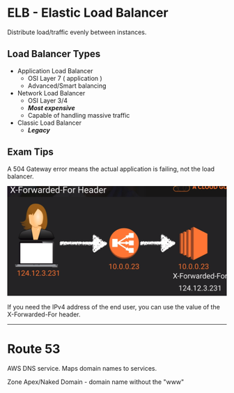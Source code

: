 # ELB - Elastic Load Balancer #

Distribute load/traffic evenly between instances.

## Load Balancer Types ##

* Application Load Balancer
    * OSI Layer 7 ( application )
    * Advanced/Smart balancing
* Network Load Balancer
    * OSI Layer 3/4
    * ***Most expensive***
    * Capable of handling massive traffic
* Classic Load Balancer
    * ***Legacy***

## Exam Tips ##

A 504 Gateway error means the actual application is failing, not the load balancer.

![X-Forwarded-For Header](images/elb-x-forwarded-for.png)

If you need the IPv4 address of the end user, you can use the value of the X-Forwarded-For header.

-------------------------------------------------------------------------------

# Route 53 #

AWS DNS service. Maps domain names to services.

Zone Apex/Naked Domain - domain name without the "www"
